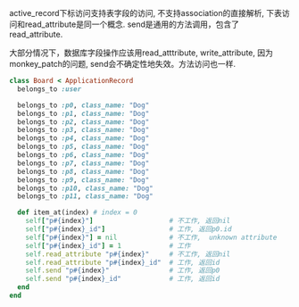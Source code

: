 active_record下标访问支持表字段的访问, 不支持association的直接解析, 下表访问和read_attribute是同一个概念. send是通用的方法调用，包含了read_attribute.

大部分情况下，数据库字段操作应该用read_atttribute, write_attribute, 因为monkey_patch的问题, send会不确定性地失效。方法访问也一样.

~~~ruby
class Board < ApplicationRecord
  belongs_to :user

  belongs_to :p0, class_name: "Dog"
  belongs_to :p1, class_name: "Dog"
  belongs_to :p2, class_name: "Dog"
  belongs_to :p3, class_name: "Dog"
  belongs_to :p4, class_name: "Dog"
  belongs_to :p5, class_name: "Dog"
  belongs_to :p6, class_name: "Dog"
  belongs_to :p7, class_name: "Dog"
  belongs_to :p8, class_name: "Dog"
  belongs_to :p9, class_name: "Dog"
  belongs_to :p10, class_name: "Dog"
  belongs_to :p11, class_name: "Dog"

  def item_at(index) # index = 0
    self["p#{index}"]                   # 不工作, 返回nil
    self["p#{index}_id"]                # 工作, 返回p0.id
    self["p#{index}"] = nil             # 不工作,  unknown attribute
    self["p#{index}_id"] = 1            # 工作
    self.read_attribute "p#{index}"     # 不工作, 返回nil
    self.read_attribute "p#{index}_id"  # 工作, 返回id
    self.send "p#{index}"               # 工作, 返回p0
    self.send "p#{index}_id"            # 工作, 返回id
  end
end
~~~